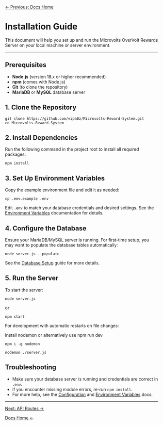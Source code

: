 [← Previous: Docs Home](./index.md)

# Installation Guide

This document will help you set up and run the Microvolts OverVolt Rewards Server on your local machine or server environment.

---

## Prerequisites

- **Node.js** (version 18.x or higher recommended)
- **npm** (comes with Node.js)
- **Git** (to clone the repository)
- **MariaDB** or **MySQL** database server

## 1. Clone the Repository

```
git clone https://github.com/vipa0z/Microvolts-Reward-System.git
cd Microvolts-Reward-System
```

## 2. Install Dependencies

Run the following command in the project root to install all required packages:

```
npm install
```

## 3. Set Up Environment Variables

Copy the example environment file and edit it as needed:

```
cp .env.example .env
```
Edit `.env` to match your database credentials and desired settings. See the [Environment Variables](./environment-variables.md) documentation for details.

## 4. Configure the Database

Ensure your MariaDB/MySQL server is running. For first-time setup, you may want to populate the database tables automatically:

```
node server.js --populate
```

See the [Database Setup](./database-setup.md) guide for more details.

## 5. Run the Server

To start the server:

```
node server.js
```
or
```
npm start
```

For development with automatic restarts on file changes:

install nodemon or alternatively use npm run dev
```
npm i -g nodemon
```

```
nodemon ./server.js
```

## Troubleshooting
- Make sure your database server is running and credentials are correct in `.env`.
- If you encounter missing module errors, re-run `npm install`.
- For more help, see the [Configuration](./configuration.md) and [Environment Variables](./environment-variables.md) docs.

---
[Next: API Routes ->](https://github.com/vipa0z/Microvolts-Reward-System/blob/main/docs/API%20Routes.md)
 
[Docs Home <-](./index.md)
